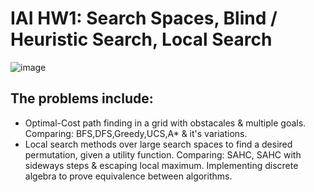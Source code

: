 # **IAI HW1:**  Search Spaces, Blind / Heuristic Search, Local Search
![image](https://github.com/user-attachments/assets/2ff72282-d15b-4dfa-801c-9bda18b69cfe)
## The problems include: 
* Optimal-Cost path finding in a grid with obstacales & multiple goals. Comparing: BFS,DFS,Greedy,UCS,A* & it's variations.
* Local search methods over large search spaces to find a desired permutation, given a utility function. Comparing: SAHC, SAHC with sideways steps & escaping local maximum. Implementing discrete algebra to prove equivalence between algorithms.

